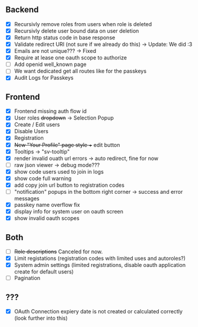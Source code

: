 ## Backend

- [x] Recursivly remove roles from users when role is deleted
- [x] Recursivly delete user bound data on user deletion
- [x] Return http status code in base response
- [x] Validate redirect URI (not sure if we already do this) -> Update: We did :3
- [x] Emails are not unique??? -> Fixed
- [x] Require at lease one oauth scope to authorize
- [ ] Add openid well_known page
- [ ] We want dedicated get all routes like for the passkeys
- [x] Audit Logs for Passkeys

## Frontend

- [x] Frontend missing auth flow id
- [x] User roles ~~dropdown~~ -> Selection Popup
- [x] Create / Edit users
- [x] Disable Users
- [x] Registration
- [x] ~~New "Your Profile" page style +~~ edit button
- [x] Tooltips -> "sv-tooltip"
- [x] render invalid ouath url errors -> auto redirect, fine for now
- [ ] raw json viewer -> debug mode???
- [x] show code users used to join in logs
- [x] show code full warning
- [x] add copy join url button to registration codes
- [ ] "notification" popups in the bottom right corner -> success and error messages
- [x] passkey name overflow fix
- [x] display info for system user on oauth screen
- [x] show invalid oauth scopes

## Both

- [ ] ~~Role descriptions~~ Canceled for now.
- [x] Limit registations (registration codes with limited uses and autoroles?)
- [x] System admin settings (limited registrations, disable oauth application create for default users)
- [ ] Pagination

## ???

- [x] OAuth Connection expiery date is not created or calculated correctly (look further into this)
